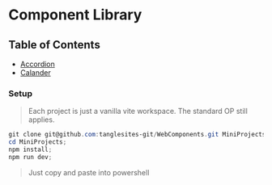 # Component Library

## Table of Contents
- [Accordion](./Accordion/README.md)
- [Calander](./Calendar/README.md)


### Setup
> Each project is just a vanilla vite workspace. The standard OP still applies.
```powershell
git clone git@github.com:tanglesites-git/WebComponents.git MiniProjects;
cd MiniProjects;
npm install;
npm run dev;
```

> Just copy and paste into powershell

